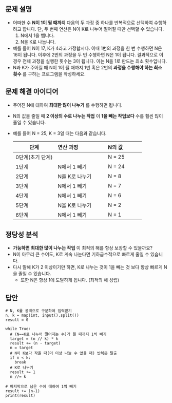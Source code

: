## 문제 설명  
* 어떠한 수 **N이 1이 될 때까지** 다음의 두 과정 중 하나를 반복적으로 선택하여 수행하려고 합니다. 단, 두 번째 연산은 N이 K로 나누어 떨어질 때만 선택할 수 있습니다.  
  1. N에서 1을 뺍니다.
  2. N을 K로 나눕니다.
* 예를 들어 N이 17, K가 4라고 가정합시다. 이때 1번의 과정을 한 번 수행하면 N은 16이 됩니다. 이후에 2번의 과정을 두 번 수행하면 N은 1이 됩니다. 결과적으로 이 경우 전체 과정을 실행한 횟수는 3이 됩니다. 이는 N을 1로 만드는 최소 횟수입니다.
* N과 K가 주어질 때 N이 1이 될 때까지 1번 혹은 2번의 **과정을 수행해야 하는 최소 횟수** 를 구하는 프로그램을 작성하세요.

## 문제 해결 아이디어  
* 주어진 N에 대하여 **최대한 많이 나누기** 를 수행하면 됩니다.
* N의 값을 줄일 때 **2 이상의 수로 나누는 작업** 이 **1을 빼는 작업보다** 수를 훨씬 많이 줄일 수 있습니다.
* 예를 들어 N = 25, K = 3일 때는 다음과 같습니다.  

  |단계|연산 과정 &nbsp;&nbsp;&nbsp;&nbsp;&nbsp;&nbsp;&nbsp;&nbsp;&nbsp;&nbsp;&nbsp;&nbsp;&nbsp;&nbsp;&nbsp;&nbsp;&nbsp;|N의 값&nbsp;&nbsp;&nbsp;&nbsp;&nbsp;&nbsp;&nbsp;&nbsp;&nbsp;&nbsp;&nbsp;&nbsp;|
  |---|---|---|
  |0단계(초기 단계)|&nbsp; |N = 25|
  |1단계|N에서 1 빼기 |N = 24|
  |2단계|N을 K로 나누기 |N = 8|
  |3단계|N에서 1 빼기 |N = 7|
  |4단계|N에서 1 빼기 |N = 6|
  |5단계|N을 K로 나누기 |N = 2|
  |6단계|N에서 1 빼기 |N = 1|

## 정당성 분석  
* **가능하면 최대한 많이 나누는 작업** 이 최적의 해를 항상 보장할 수 있을까요?
* N이 아무리 큰 수여도, K로 계속 나눈다면 기하급수적으로 빠르게 줄일 수 있습니다.
* 다시 말해 K가 2 이상이기만 하면, K로 나누는 것이 1을 빼는 것 보다 항상 빠르게 N을 줄일 수 있습니다.
  * 또한 N은 항상 1에 도달하게 됩니다. (최적의 해 성립)

## 답안
```python3
# N, K를 공백으로 구분하여 입력받기
n, k = map(int, input().split())
result = 0

while True:
  # (N==K로 나누어 떨어지는 수)가 될 때까지 1씩 빼기
  target = (n // k) * k
  result += (n - target)
  n = target
  # N이 K보다 작을 때(더 이상 나눌 수 없을 때) 반복문 탈출
  if n < k:
    break
  # K로 나누기
  result += 1
  n //= k

# 마지막으로 남은 수에 대하여 1씩 빼기
result += (n-1)
print(result)
```
